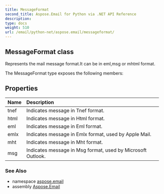 ```yaml
---
title: MessageFormat
second_title: Aspose.Email for Python via .NET API Reference
description: 
type: docs
weight: 510
url: /email/python-net/aspose.email/messageformat/
---
```


## MessageFormat class

Represents the mail message format.It can be in eml,msg or mhtml format.

The MessageFormat type exposes the following members:
## Properties
| Name | Description |
| :- | :- |
|tnef|Indicates message in Tnef format.|
|html|Indicates message in Html format.|
|eml|Indicates message in Eml format.|
|emlx|Indicates message in Emlx format, used by Apple Mail.|
|mht|Indicates message in Mht format.|
|msg|Indicates message in Msg format, used by Microsoft Outlook.|

### See Also

* namespace [aspose.email](/email/python-net/aspose.email/)
* assembly [Aspose.Email](/slides/python-net/)

